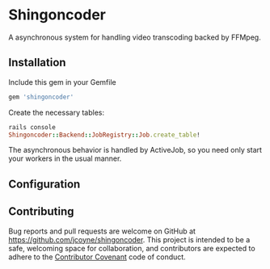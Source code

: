 # Shingoncoder

A asynchronous system for handling video transcoding backed by FFMpeg.

## Installation

Include this gem in your Gemfile

```ruby
gem 'shingoncoder'
```

Create the necessary tables:

```ruby
rails console
Shingoncoder::Backend::JobRegistry::Job.create_table!
```

The asynchronous behavior is handled by ActiveJob, so you need only start your workers in the usual manner.


## Configuration



## Contributing

Bug reports and pull requests are welcome on GitHub at https://github.com/jcoyne/shingoncoder. This project is intended to be a safe, welcoming space for collaboration, and contributors are expected to adhere to the [Contributor Covenant](contributor-covenant.org) code of conduct.

